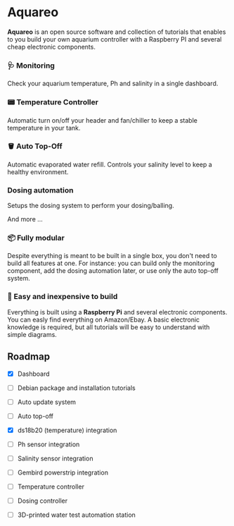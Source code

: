 # Aquareo

**Aquareo** is an open source software and collection of tutorials that enables to you build your own aquarium controller with a Raspberry PI and several cheap electronic components.


### 🩺 Monitoring
Check your aquarium temperature, Ph and salinity in a single dashboard.

### 📟 Temperature Controller
Automatic turn on/off your header and fan/chiller to keep a stable temperature in your tank.

### 🪣 Auto Top-Off
Automatic evaporated water refill. Controls your salinity level to keep a healthy environment.

### Dosing automation
Setups the dosing system to perform your dosing/balling.

And more ...

### 📦 Fully modular
Despite everything is meant to be built in a single box, you don't need to build all features at one. For instance: you can build only the monitoring component, add the dosing automation later, or use only the auto top-off system.

### 🧮 Easy and inexpensive to build
Everything is built using a **Raspberry Pi** and several electronic components. You can easly find everything on Amazon/Ebay. A basic electronic knowledge is required, but all tutorials will be easy to understand with simple diagrams.

## Roadmap

- [x] Dashboard
- [ ] Debian package and installation tutorials
- [ ] Auto update system
- [ ] Auto top-off
- [x] ds18b20 (temperature) integration
- [ ] Ph sensor integration
- [ ] Salinity sensor integration
- [ ] Gembird powerstrip integration
- [ ] Temperature controller
- [ ] Dosing controller
- [ ] 3D-printed water test automation station

